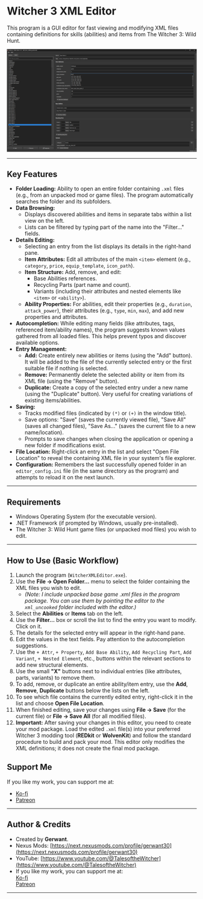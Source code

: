 # Witcher 3 XML Editor

This program is a GUI editor for fast viewing and modifying XML files containing definitions for skills (abilities) and items from The Witcher 3: Wild Hunt.

![Screenshot of Witcher 3 XML Editor](3.png)

---

## Key Features

*   **Folder Loading:** Ability to open an entire folder containing `.xml` files (e.g., from an unpacked mod or game files). The program automatically searches the folder and its subfolders.
*   **Data Browsing:**
    *   Displays discovered abilities and items in separate tabs within a list view on the left.
    *   Lists can be filtered by typing part of the name into the "Filter..." fields.
*   **Details Editing:**
    *   Selecting an entry from the list displays its details in the right-hand pane.
    *   **Item Attributes:** Edit all attributes of the main `<item>` element (e.g., `category`, `price`, `equip_template`, `icon_path`).
    *   **Item Structure:** Add, remove, and edit:
        *   Base Abilities references.
        *   Recycling Parts (part name and count).
        *   Variants (including their attributes and nested elements like `<item>` or `<ability>`).
    *   **Ability Properties:** For abilities, edit their properties (e.g., `duration`, `attack_power`), their attributes (e.g., `type`, `min`, `max`), and add new properties and attributes.
*   **Autocompletion:** While editing many fields (like attributes, tags, referenced item/ability names), the program suggests known values gathered from all loaded files. This helps prevent typos and discover available options.
*   **Entry Management:**
    *   **Add:** Create entirely new abilities or items (using the "Add" button). It will be added to the file of the currently selected entry or the first suitable file if nothing is selected.
    *   **Remove:** Permanently delete the selected ability or item from its XML file (using the "Remove" button).
    *   **Duplicate:** Create a copy of the selected entry under a new name (using the "Duplicate" button). Very useful for creating variations of existing items/abilities.
*   **Saving:**
    *   Tracks modified files (indicated by `(*)` or `(+)` in the window title).
    *   Save options: "Save" (saves the currently viewed file), "Save All" (saves all changed files), "Save As..." (saves the current file to a new name/location).
    *   Prompts to save changes when closing the application or opening a new folder if modifications exist.
*   **File Location:** Right-click an entry in the list and select "Open File Location" to reveal the containing XML file in your system's file explorer.
*   **Configuration:** Remembers the last successfully opened folder in an `editor_config.ini` file (in the same directory as the program) and attempts to reload it on the next launch.

---

## Requirements

*   Windows Operating System (for the executable version).
*   .NET Framework (if prompted by Windows, usually pre-installed).
*   The Witcher 3: Wild Hunt game files (or unpacked mod files) you wish to edit.

---

## How to Use (Basic Workflow)

1.  Launch the program (`WitcherXMLEditor.exe`).
2.  Use the **File -> Open Folder...** menu to select the folder containing the XML files you wish to edit.
    *   *(Note: I include unpacked base game .xml files in the program package. You can use them by pointing the editor to the `xml_uncooked` folder included with the editor.)*
3.  Select the **Abilities** or **Items** tab on the left.
4.  Use the **Filter...** box or scroll the list to find the entry you want to modify. Click on it.
5.  The details for the selected entry will appear in the right-hand pane.
6.  Edit the values in the text fields. Pay attention to the autocompletion suggestions.
7.  Use the `+ Attr`, `+ Property`, `Add Base Ability`, `Add Recycling Part`, `Add Variant`, `+ Nested Element`, etc., buttons within the relevant sections to add new structural elements.
8.  Use the small **"X"** buttons next to individual entries (like attributes, parts, variants) to remove them.
9.  To add, remove, or duplicate an entire ability/item entry, use the **Add**, **Remove**, **Duplicate** buttons below the lists on the left.
10. To see which file contains the currently edited entry, right-click it in the list and choose **Open File Location**.
11. When finished editing, save your changes using **File -> Save** (for the current file) or **File -> Save All** (for all modified files).
12. **Important:** After saving your changes in this editor, you need to create your mod package. Load the edited `.xml` file(s) into your preferred Witcher 3 modding tool (**REDkit** or **WolvenKit**) and follow the standard procedure to build and pack your mod. This editor only modifies the XML definitions; it does not create the final mod package.


## Support Me

If you like my work, you can support me at:

*   <a href="https://ko-fi.com/gerwant_totw">Ko-fi</a>
*   <a href="https://www.patreon.com/TalesofTheWitcher">Patreon</a>

---


## Author & Credits

*   Created by **Gerwant**.
*   Nexus Mods: [https://next.nexusmods.com/profile/gerwant30](https://next.nexusmods.com/profile/gerwant30)
*   YouTube: [https://www.youtube.com/@TalesoftheWitcher](https://www.youtube.com/@TalesoftheWitcher)
*   If you like my work, you can support me at:<br>
        <a href="https://ko-fi.com/gerwant_totw">Ko-fi</a><br>
        <a href="https://www.patreon.com/TalesofTheWitcher">Patreon</a><br>

---

